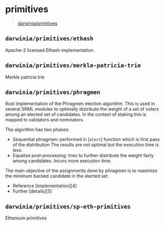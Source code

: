 # primitives

> [darwinia/primitives][0]

## `darwinia/primitives/ethash`

Apache-2 licensed Ethash implementation.

## `darwinia/primitives/merkle-patricia-trie`

Merkle patricia trie

## `darwinia/primitives/phragmen`

Rust implementation of the Phragmén election algorithm. This is used in several SRML modules to
optimally distribute the weight of a set of voters among an elected set of candidates. In the
context of staking this is mapped to validators and nominators.

The algorithm has two phases:
  - Sequential phragmen: performed in [`elect`] function which is first pass of the distribution
    The results are not optimal but the execution time is less.
  - Equalize post-processing: tries to further distribute the weight fairly among candidates.
    Incurs more execution time.

The main objective of the assignments done by phragmen is to maximize the minimum backed
candidate in the elected set.

+ Reference [implementation][4]
+ Further [details][5]


## `darwinia/primitives/sp-eth-primitives`

Ethereum primitives

[0]: https://github.com/darwinia-network/darwinia/tree/develop/primitives
[1]: https://github.com/w3f/consensus
[2]: https://research.web3.foundation/en/latest/polkadot/NPoS/4.%20Sequential%20Phragm%C3%A9n%E2%80%99s%20method/
